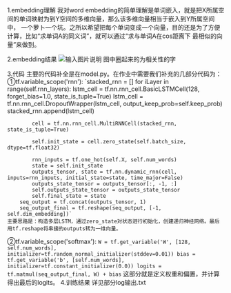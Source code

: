 1.embedding理解
  我对word embedding的简单理解是单词嵌入，就是把X所属空间的单词映射为到Y空间的多维向量，那么该多维向量相当于嵌入到Y所属空间中，
一个萝卜一个坑。之所以希望把每个单词变成一个向量，目的还是为了方便计算，比如“求单词A的同义词”，就可以通过“求与单词A在cos距离下
最相似的向量”来做到。

2.embedding结果
![输入图片说明](https://images.gitee.com/uploads/images/2018/0712/175901_1a963465_1773351.png "屏幕截图.png")
  图中圈起来的为相关性的字

3.代码
  主要的代码补全是在model.py。在作业中需要我们补充的几部分代码为：
  ①tf.variable_scope('rnn'):
    `stacked_rnn = []
            for iLayer in range(self.rnn_layers):
                lstm_cell = tf.nn.rnn_cell.BasicLSTMCell(128, forget_bias=1.0, state_is_tuple=True)
                lstm_cell = tf.nn.rnn_cell.DropoutWrapper(lstm_cell, output_keep_prob=self.keep_prob)
                stacked_rnn.append(lstm_cell)

            cell = tf.nn.rnn_cell.MultiRNNCell(stacked_rnn, state_is_tuple=True)

            self.init_state = cell.zero_state(self.batch_size, dtype=tf.float32)

            rnn_inputs = tf.one_hot(self.X, self.num_words)
            state = self.init_state
            outputs_tensor, state = tf.nn.dynamic_rnn(cell, inputs=rnn_inputs, initial_state=state, time_major=False)
            outputs_state_tensor = outputs_tensor[:, -1, :]
            self.outputs_state_tensor = outputs_state_tensor
            self.final_state = state
        seq_output = tf.concat(outputs_tensor, 1)
        seq_output_final = tf.reshape(seq_output, [-1, self.dim_embedding])`
    主要思路是：构造多层LSTM，通过zero_state对状态进行初始化，创建递归神经网络。最后用tf.reshape将串接的outputs转为一维向量。
  ②tf.variable_scope('softmax'):
    `W = tf.get_variable('W', [128, self.num_words], 
                                initializer=tf.random_normal_initializer(stddev=0.01))
            bias = tf.get_variable('b', [self.num_words], initializer=tf.constant_initializer(0.0))
            logits = tf.matmul(seq_output_final, W) + bias`
    这部分就是定义权重和偏置，并计算得出最后的logits。
4.训练结果
    详见部分log输出.txt